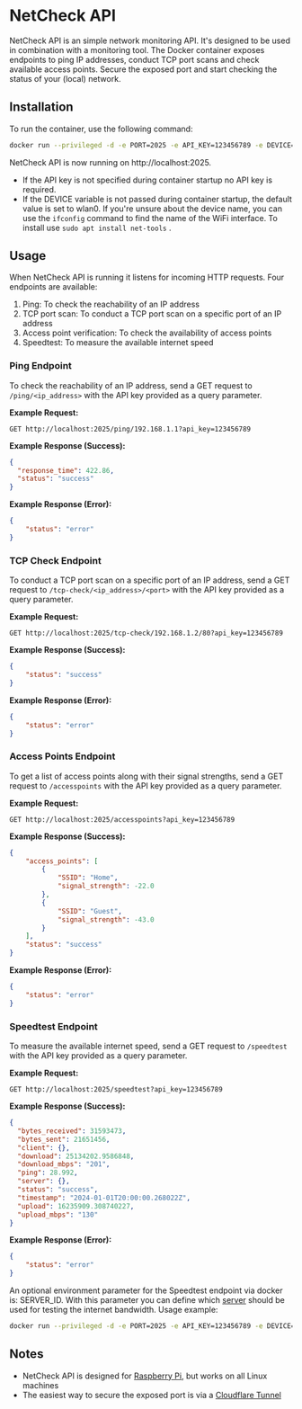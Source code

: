 # NetCheck API

NetCheck API is an simple network monitoring API. It's designed to be used in combination with a monitoring tool. The Docker container exposes endpoints to ping IP addresses, conduct TCP port scans and check available access points. Secure the exposed port and start checking the status of your (local) network.

## Installation
To run the container, use the following command:
```bash
docker run --privileged -d -e PORT=2025 -e API_KEY=123456789 -e DEVICE=wlan0 -e SCAN_CRON=10 --network host --restart=always purplebite/netcheck-api:latest
```
NetCheck API is now running on http://localhost:2025.

- If the API key is not specified during container startup no API key is required.
- If the DEVICE variable is not passed during container startup, the default value is set to wlan0. If you're unsure about the device name, you can use the `ifconfig` command to find the name of the WiFi interface. To install use `sudo apt install net-tools` .

## Usage
When NetCheck API is running it listens for incoming HTTP requests. Four endpoints are available:

1. Ping: To check the reachability of an IP address
2. TCP port scan: To conduct a TCP port scan on a specific port of an IP address
3. Access point verification: To check the availability of access points
4. Speedtest: To measure the available internet speed

### Ping Endpoint

To check the reachability of an IP address, send a GET request to `/ping/<ip_address>` with the API key provided as a query parameter. 

**Example Request:**
```
GET http://localhost:2025/ping/192.168.1.1?api_key=123456789
```

**Example Response (Success):**
```json
{
  "response_time": 422.86,
  "status": "success"
}
```

**Example Response (Error):**
```json
{
    "status": "error"
}
```

### TCP Check Endpoint

To conduct a TCP port scan on a specific port of an IP address, send a GET request to `/tcp-check/<ip_address>/<port>` with the API key provided as a query parameter.

**Example Request:**
```
GET http://localhost:2025/tcp-check/192.168.1.2/80?api_key=123456789
```

**Example Response (Success):**
```json
{
    "status": "success"
}
```

**Example Response (Error):**
```json
{
    "status": "error"
}
```

### Access Points Endpoint

To get a list of access points along with their signal strengths, send a GET request to `/accesspoints` with the API key provided as a query parameter.

**Example Request:**
```
GET http://localhost:2025/accesspoints?api_key=123456789
```

**Example Response (Success):**
```json
{
    "access_points": [
        {
            "SSID": "Home",
            "signal_strength": -22.0
        },
        {
            "SSID": "Guest",
            "signal_strength": -43.0
        }
    ],
    "status": "success"
}
```

**Example Response (Error):**
```json
{
    "status": "error"
}
```
### Speedtest Endpoint

To measure the available internet speed, send a GET request to `/speedtest` with the API key provided as a query parameter.

**Example Request:**
```
GET http://localhost:2025/speedtest?api_key=123456789
```

**Example Response (Success):**
```json
{
  "bytes_received": 31593473,
  "bytes_sent": 21651456,
  "client": {},
  "download": 25134202.9586848,
  "download_mbps": "201",
  "ping": 28.992,
  "server": {},
  "status": "success",
  "timestamp": "2024-01-01T20:00:00.268022Z",
  "upload": 16235909.308740227,
  "upload_mbps": "130"
}
```
**Example Response (Error):**
```json
{
    "status": "error"
}
```

An optional environment parameter for the Speedtest endpoint via docker is: SERVER_ID. With this parameter you can define which [server](https://www.google.com/search?q=How+to+find+a+Speedtest.net+server+ID) should be used for testing the internet bandwidth. Usage example:
```bash
docker run --privileged -d -e PORT=2025 -e API_KEY=123456789 -e DEVICE=wlan0 -e SERVER_ID=38461 -e SCAN_CRON=10 --network host --restart=always purplebite/netcheck-api:latest
```
## Notes

- NetCheck API is designed for [Raspberry Pi](https://www.raspberrypi.com/), but works on all Linux machines
- The easiest way to secure the exposed port is via a [Cloudflare Tunnel](https://github.com/anderspitman/awesome-tunneling)


